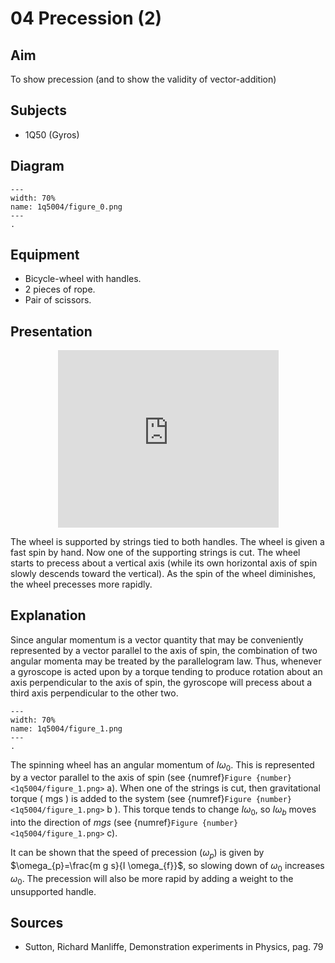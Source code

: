 # 04 Precession (2) 
  
## Aim   
 To show precession (and to show the validity of vector-addition)    
  
## Subjects   
* 1Q50 (Gyros)   

## Diagram
   
```{figure} figures/figure_0.png  
---  
width: 70%  
name: 1q5004/figure_0.png  
---  
. 
```

## Equipment
 *  Bicycle-wheel with handles. 
 *  2 pieces of rope. 
 *  Pair of scissors.
    
  
## Presentation

<div style="display: flex; justify-content: center;">
    <div style="position: relative; width: 70%; height: 0; padding-bottom: 56.25%;">
        <iframe
            src="https://www.youtube.com/embed/OqKIJ7Eq-B8?si=UD4uQgNZmcKYRZiD"
            style="position: absolute; top: 0; left: 0; width: 100%; height: 100%;"
            frameborder="0"
            allow="accelerometer; autoplay; clipboard-write; encrypted-media; gyroscope; picture-in-picture"
            allowfullscreen
        ></iframe>
    </div>
</div>

The wheel is supported by strings tied to both handles. The wheel is given a fast spin by hand. Now one of the supporting strings is cut. The wheel starts to precess about a vertical axis (while its own horizontal axis of spin slowly descends toward the vertical). As the spin of the wheel diminishes, the wheel precesses more rapidly. 
  
## Explanation   
Since angular momentum is a vector quantity that may be conveniently represented by a vector parallel to the axis of spin, the combination of two angular momenta may be treated by the parallelogram law. Thus, whenever a gyroscope is acted upon by a torque tending to produce rotation about an axis perpendicular to the axis of spin, the gyroscope will precess about a third axis perpendicular to the other two.

```{figure} figures/figure_1.png  
---  
width: 70%  
name: 1q5004/figure_1.png  
---  
. 
```
The spinning wheel has an angular momentum of $I \omega_{0}$. This is represented by a vector parallel to the axis of spin (see  {numref}`Figure {number} <1q5004/figure_1.png>` a). When one of the strings is cut, then gravitational torque ( $\mathrm{mgs}$ ) is added to the system (see  {numref}`Figure {number} <1q5004/figure_1.png>` b ). This torque tends to change $I \omega_{0}$, so $I \omega_{b}$ moves into the direction of $m g s$ (see  {numref}`Figure {number} <1q5004/figure_1.png>` c).

It can be shown that the speed of precession $\left(\omega_{p}\right)$ is given by $\omega_{p}=\frac{m g s}{I \omega_{f}}$, so slowing down of $\omega_{0}$ increases $\omega_{0}$. The precession will also be more rapid by adding a weight to the unsupported handle.    
  
## Sources
 *  Sutton, Richard Manliffe, Demonstration experiments in Physics, pag. 79
  
